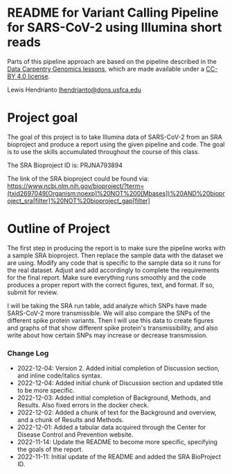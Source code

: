# README for Variant Calling Pipeline for SARS-CoV-2 using Illumina short reads

Parts of this pipeline approach are based on the pipeline described in the [Data Carpentry Genomics lessons](https://datacarpentry.org/genomics-workshop/), which are made available under a [CC-BY 4.0 license](https://creativecommons.org/licenses/by/4.0/).

Lewis Hendrianto
lhendrianto@dons.usfca.edu

# Project goal

The goal of this project is to take Illumina data of SARS-CoV-2 from an SRA bioproject
and produce a report using the given pipeline and code. The goal is to use the skills
accumulated throughout the course of this class.

The SRA Bioproject ID is: PRJNA793894

The link of the SRA bioproject could be found via:
https://www.ncbi.nlm.nih.gov/bioproject/?term=(txid2697049[Organism:noexp]%20NOT%200[Mbases])%20AND%20bioproject_sra[filter]%20NOT%20bioproject_gap[filter]

# Outline of Project

The first step in producing the report is to make sure the pipeline works with a
sample SRA bioproject. Then replace the sample data with the dataset we are using.
Modify any code that is specific to the sample data so it runs for the real dataset.
Adjust and add accordingly to complete the requirements for the final report. Make sure
everything runs smoothly and the code produces a proper report with the correct figures,
text, and format. If so, submit for review.

I will be taking the SRA run table, add analyze which SNPs have made SARS-CoV-2 more
transmissible. We will also compare the SNPs of the different spike protein variants.
Then I will use this data to create figures and graphs of that show different spike
protein's transmissibility, and also write about how certain SNPs may increase or decrease 
transmission.

### Change Log

* 2022-12-04: Version 2. Added initial completion of Discussion section, and inline code/italics syntax.
* 2022-12-04: Added initial chunk of Discussion section and updated title to be more specific.
* 2022-12-03: Added initial completion of Background, Methods, and Results. Also fixed errors in the docker check.
* 2022-12-02: Added a chunk of text for the Background and overview, and a chunk of Results and Methods.
* 2022-12-01: Added a tabular data acquired through the Center for Disease Control and Prevention website.
* 2022-11-14: Update the README to become more specific, specifying the goals of the report.
* 2022-11-11: Initial update of the README and added the SRA BioProject ID.
